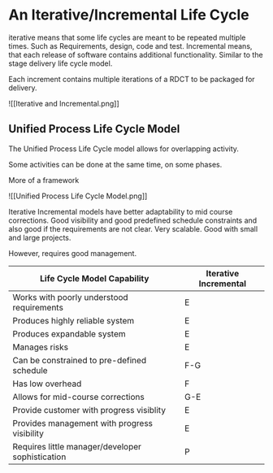 # An Iterative/Incremental Life Cycle

iterative means that some life cycles are meant to be repeated multiple times. Such as Requirements, design, code and test. Incremental means, that each release of software contains additional functionality. Similar to the stage delivery life cycle model.

Each increment contains multiple iterations of a RDCT to be packaged for delivery.

![[Iterative and Incremental.png]]

## Unified Process Life Cycle Model

The Unified Process Life Cycle model allows for overlapping activity.

Some activities can be done at the same time, on some phases.

More of a framework



![[Unified Process Life Cycle Model.png]]

Iterative Incremental models have better adaptability to mid course corrections.
Good visibility and good predefined schedule constraints and also good if the requirements are not clear.
Very scalable. Good with small and large projects.

However, requires good management.

| Life Cycle Model Capability                      | Iterative Incremental |
| ------------------------------------------------ | --------------------- |
| Works with poorly understood requirements        | E                     |
| Produces highly reliable system                  | E                     |
| Produces expandable system                       | E                     |
| Manages risks                                    | E                     |
| Can be constrained to pre-defined schedule       | F-G                   |
| Has low overhead                                 | F                     |
| Allows for mid-course corrections                | G-E                   |
| Provide customer with progress visiblity         | E                     |
| Provides management with progress visibility     | E                     |
| Requires little manager/developer sophistication | P                     |
